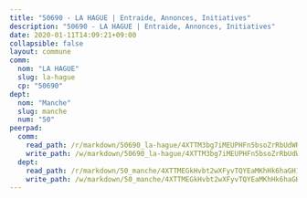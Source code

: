 ```yaml
---
title: "50690 - LA HAGUE | Entraide, Annonces, Initiatives"
description: "50690 - LA HAGUE | Entraide, Annonces, Initiatives"
date: 2020-01-11T14:09:21+09:00
collapsible: false
layout: commune
comm:
  nom: "LA HAGUE"
  slug: la-hague
  cp: "50690"
dept:
  nom: "Manche"
  slug: manche
  num: "50"
peerpad:
  comm:
    read_path: /r/markdown/50690_la-hague/4XTTM3bg7iMEUPHFn5bsoZrRbUdWRRSHxdRgyB5gmUoGjmERo
    write_path: /w/markdown/50690_la-hague/4XTTM3bg7iMEUPHFn5bsoZrRbUdWRRSHxdRgyB5gmUoGjmERo-K3TgUVv5rzhf8QQnUtHeGjG25XhNRt5NtK1gBii7koUMuNYeo4tmzo8oHq4S75pqMwcTP8XQ1kdxiGFhsBzzzVVeo1aQ6WXnEcwdkNei1pf6JnMT38usrLxvEJXHbZ563k5AuVo7
  dept:
    read_path: /r/markdown/50_manche/4XTTMEGkHvbt2wXFyvTQYEaMKhHk6haGH1SzsRNevKgBDTuXr
    write_path: /w/markdown/50_manche/4XTTMEGkHvbt2wXFyvTQYEaMKhHk6haGH1SzsRNevKgBDTuXr-K3TgUSx1rwmRRLqHcTLLdo4dVfTRKvf94KKagmUFPevWSp2f9nuc6fJF25TtLArzK8teuQ5TvuAMqW38N2MYgT18hBoXtjmKX9WuSn2vkujmSJPp3gF4gsuMmfEM8Th4Ap94heFE
---
```


